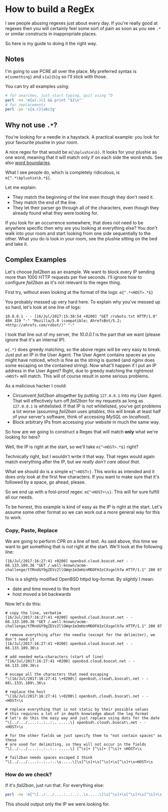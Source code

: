 # How to build a RegEx

I see people abusing regexes just about every day.
If you're really good at regexes then you will certainly feel some sort of pain
as soon as you see `.*` or similar constructs in inappropriate places.

So here is my guide to doing it the right way.

## Notes

I'm going to use PCRE all over the place.
My preferred syntax is `m{something}` and `s{a}{b}g` so I'll stick with those.

You can try all examples using:

```bash
# for searches, just start typing, quit using ^D
perl -ne 'm{a(.)c} && print "$1\n"'
# for replacements
perl -pe 's{a.c}{abc}g'
```

## Why not use `.*`?

You're looking for a needle in a haystack.
A practical example: you look for your favourite plushie in your room.

A nice regex for that would be `m{\bplushie\b}`.
It looks for your plushie as one word, meaning that it will match only if on
each side the word ends.
See also [word
boundaries](http://www.regular-expressions.info/wordboundaries.html).

What I see people do, which is completely ridiculous, is
`m{^.*\bplushie\b.*$}`.

Let me explain:

* They match the beginning of the line even though they don't need it.
* They match the end of the line.
* They let their parser go through all of the characters, even though they
  already found what they were looking for.

If you look for an occurrence somewhere, that does not need to be anywhere
specific then why are you looking at everything else?
You don't walk into your room and start looking from one side sequentially to
the other.
What you do is look in your room, see the plushie sitting on the bed and take
it.

## Complex Examples

Let's choose *fail2ban* as an example.
We want to block every IP sending more than 1000 HTTP requests per five
seconds.
I'll ignore how to configure *fail2ban* as it's not relevant to the regex
thing.

First try, without even looking at the format of the logs: `m{^.*<HOST>.*$}`

You probably messed up very hard here.
To explain why you've messed up so hard, let's look at one line of logs:

```text
10.0.0.1 - - [16/Jul/2017:15:38:54 +0200] "GET /robots.txt HTTP/1.0" 404 319 "-" "Mozilla/5.0 (compatible; AhrefsBot/5.2; +http://ahrefs.com/robot/)" "-"
```

I took that line out of my server, the *10.0.0.1* is the part that we want
(please ignore that it's an internal IP).

`m{.*}` does greedy matching, so the above regex will be very easy to break.
Just put an IP in the User Agent.
The User Agent contains spaces as you might have noticed, which is fine as the
string is quoted (and *nginx* does some escaping on the contained string).
Now what'll happen if I put an IP address in the User Agent?
Right, due to greedy matching the rightmost `<HOST>` will match.
This will of course result in some serious problems.

As a malicious hacker I could:

* Circumvent *fail2ban* altogether by putting `127.0.0.1` into my User Agent.
  That will effectively turn off *fail2ban* for my requests as long as
  `127.0.0.1` is whitelisted. If that IP is not whitelisted, you've got
  problems a lot worse (assuming *fail2ban* uses *iptables*, this will break at
  least half of your server's software, think of accessing *MySQL* on
  *localhost*).
* Block arbitrary IPs from accessing your website in much the same way.

So how are we going to construct a Regex that will match **only** what we're
looking for here?

Well, the IP is right at the start, so we'll take `m{^<HOST>.*$}` right?

Technically right, but I wouldn't write it that way.
That regex would again match everything after the IP, but *we really don't care
about that*.

What we should do is a simple `m{^<HOST>}`.
This works as intended and it does only look at the first few characters.
If you want to make sure that it's followed by a space, go ahead, please.

So we end up with a fool-proof regex: `m{^<HOST>\s}`.
This will for sure fulfill all our needs.

To be honest, this example is kind of easy as the IP is right at the start.
Let's assume some other format so we can work out a more general way for this
to work.

### Copy, Paste, Replace

We are going to perform CPR on a line of text.
As said above, this time we want to get something that is *not* right at the
start.
We'll look at the following line:

```text
[16/Jul/2017:16:27:41 +0200] openbsd.cloud.bsocat.net - - 66.133.109.36 "GET /.well-known/acme-challenge/tTRnUGY9gZEVz2llGWqn1m3mHznMDOFH3zCXsgelh7w HTTP/1.1" 200 87
```

This is a slightly modified OpenBSD httpd log-format.
By *slightly* I mean:

* date and time moved to the front
* host moved a bit backwards

Now let's do this:

```text
# copy the line, verbatim
[16/Jul/2017:16:27:41 +0200] openbsd.cloud.bsocat.net - - 66.133.109.36 "GET /.well-known/acme-challenge/tTRnUGY9gZEVz2llGWqn1m3mHznMDOFH3zCXsgelh7w HTTP/1.1" 200 87

# remove everything after the needle (except for the delimiter), we don't need it
[16/Jul/2017:16:27:41 +0200] openbsd.cloud.bsocat.net - - 66.133.109.36\s

# add needed meta-characters (start of line)
^[16/Jul/2017:16:27:41 +0200] openbsd.cloud.bsocat.net - - 66.133.109.36\s

# escape all the characters that need escaping
^\[16/Jul/2017:16:27:41 \+0200\] openbsd\.cloud\.bsocat\.net - - 66\.133\.109\.36\s

# replace the host
^\[16/Jul/2017:16:27:41 \+0200\] openbsd\.cloud\.bsocat\.net - - <HOST>\s

# replace everything that is not static by their possible values
# this requires a lot of in depth knowledge about the log format
# let's do this the easy way and just replace using dots for the date
^\[../.../....:..:..:.. .....\] openbsd\.cloud\.bsocat\.net - - <HOST>\s

# for the other fields we just specify them to "not contain spaces" as these
# are used for delimiting, so they will not occur in the fields
^\[../.../....:..:..:.. .....\] [^\s]+ [^\s]+ [^\s]+ <HOST>\s

# fail2ban needs spaces escaped I think
^\[../.../....:..:..:..\s.....\]\s[^\s]+\s[^\s]+\s[^\s]+\s<HOST>\s
```

### How do we check?

If it's *fail2ban*, just run that.
For everything else:

```bash
perl -ne 'm{^\[../.../....:..:..:..\s.....\]\s[^\s]+\s[^\s]+\s[^\s]+\s([^\s]+)\s} && print "$1\n"'
```

This should output only the IP we were looking for.

